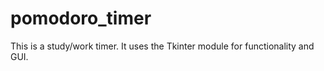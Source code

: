 # pomodoro_timer
This is a study/work timer. It uses the Tkinter module for functionality and GUI. 
